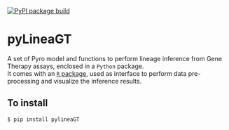 [![PyPI package build](https://github.com/caravagnalab/pyLineaGT/actions/workflows/python-publish.yml/badge.svg)](https://github.com/caravagnalab/pyLineaGT/actions)

# pyLineaGT

A set of Pyro model and functions to perform lineage inference from Gene Therapy assays, enclosed in a `Python` package. \
It comes with an [`R` package](https://github.com/caravagnalab/LineaGT), used as interface to perform data pre-processing and visualize the inference results.

## To install

`$ pip install pylineaGT`
